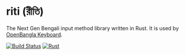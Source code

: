 # riti (রীতি)
The Next Gen Bengali input method library written in Rust. It is used by [OpenBangla Keyboard](https://github.com/OpenBangla/OpenBangla-Keyboard).

[![Build Status](https://github.com/OpenBangla/riti/actions/workflows/main.yml/badge.svg?branch=master)](https://github.com/OpenBangla/riti/actions?query=branch%3Amaster)
[![Rust](https://img.shields.io/badge/rust-1.63.0%2B-blue.svg?maxAge=3600)](https://github.com/OpenBangla/riti)